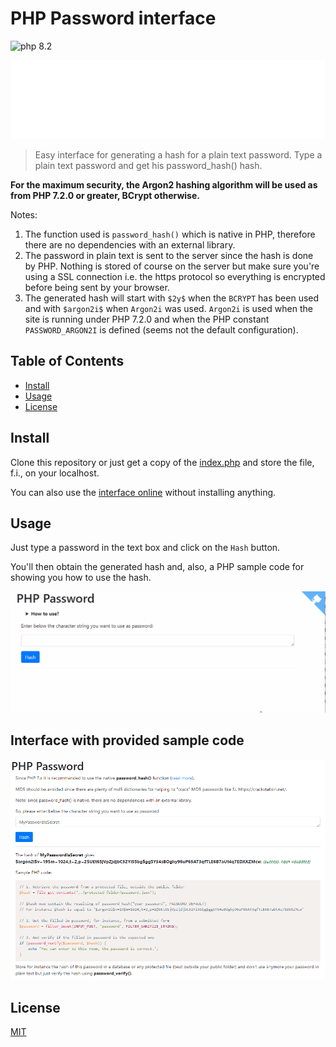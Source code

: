 # PHP Password interface

![php 8.2](https://img.shields.io/badge/php-8.2-brightgreen?style=flat)

![Banner](./banner.svg)

> Easy interface for generating a hash for a plain text password. Type a plain text password and get his password_hash() hash.

**For the maximum security, the Argon2 hashing algorithm will be used as from PHP 7.2.0 or greater, BCrypt otherwise.**

Notes:

1. The function used is `password_hash()` which is native in PHP, therefore there are no dependencies with an external library.
2. The password in plain text is sent to the server since the hash is done by PHP. Nothing is stored of course on the server but make sure you're using a SSL connection i.e. the https protocol so everything is encrypted before being sent by your browser.
3. The generated hash will start with `$2y$` when the `BCRYPT` has been used and with `$argon2i$` when `Argon2i` was used. `Argon2i` is used when the site is running under PHP 7.2.0 and when the PHP constant `PASSWORD_ARGON2I` is defined (seems not the default configuration).

## Table of Contents

- [Install](#install)
- [Usage](#usage)
- [License](#license)

## Install

Clone this repository or just get a copy of the <a href="https://raw.githubusercontent.com/cavo789/php_password/master/index.php" target="_blank noreferrer noopener">index.php</a> and store the file, f.i., on your localhost.

You can also use the [interface online](https://php-password.avonture.be/) without installing anything.

## Usage

Just type a password in the text box and click on the `Hash` button.

You'll then obtain the generated hash and, also, a PHP sample code for showing you how to use the hash.

![Demo](images/demo.gif)

## Interface with provided sample code

![Interface](images/interface.png)

## License

[MIT](LICENSE)
